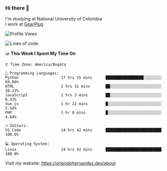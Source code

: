 ### Hi there 👋


<!--**AR4Z/AR4Z** is a ✨ _special_ ✨ repository because its `README.md` (this file) appears on your GitHub profile.

Here are some ideas to get you started:-->
I'm studying at National University of Colombia
<br>
I work at <a href="https://gearplug.io/en/">GearPlug</a>
<br>

<!--START_SECTION:waka-->
![Profile Views](http://img.shields.io/badge/Profile%20Views-4-blue)

![Lines of code](https://img.shields.io/badge/From%20Hello%20World%20I%27ve%20Written-20.4%20million%20lines%20of%20code-blue)

📊 **This Week I Spent My Time On** 

```text
⌚︎ Time Zone: America/Bogota

💬 Programming Languages: 
Python                   17 hrs 15 mins      █████████████████░░░░░░░░   69.86% 
HTML                     2 hrs 31 mins       ██░░░░░░░░░░░░░░░░░░░░░░░   10.22% 
JavaScript               2 hrs 3 mins        ██░░░░░░░░░░░░░░░░░░░░░░░   8.33% 
Vue.js                   1 hr 22 mins        █░░░░░░░░░░░░░░░░░░░░░░░░   5.54% 
PHP                      1 hr 8 mins         █░░░░░░░░░░░░░░░░░░░░░░░░   4.64%

🔥 Editors: 
VS Code                  24 hrs 42 mins      █████████████████████████   100.0%

💻 Operating System: 
Linux                    24 hrs 42 mins      █████████████████████████   100.0%

```


<!--END_SECTION:waka-->


Visit my website: https://orlandohernandez.dev/about

